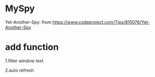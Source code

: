 # MySpy
Yet-Another-Spy: from https://www.codeproject.com/Tips/815076/Yet-Another-Spy

add function
================
1.filter window text

2.auto refresh
